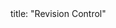 <frontmatter>
title: "Revision Control"
</frontmatter>

<include src="container-inPage-asFlat.md" boilerplate />
